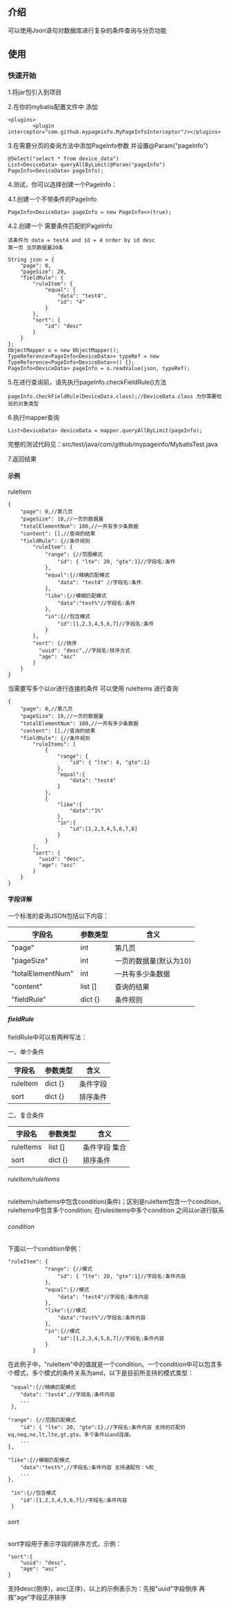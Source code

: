 ## 介绍

可以使用Json语句对数据库进行复杂的条件查询与分页功能



## 使用

### 快速开始

1.将jar包引入到项目

2.在你的mybatis配置文件中 添加

```
<plugins>
        <plugin interceptor="com.github.mypageinfo.MyPageInfoInterceptor"/></plugins>
```

3.在需要分页的查询方法中添加PageInfo参数 并设置@Param("pageInfo")

```
@Select("select * from device_data")
List<DeviceData> queryAllByLimit(@Param("pageInfo") PageInfo<DeviceData> pageInfo);
```

4.测试，你可以选择创建一个PageInfo：

4.1.创建一个不带条件的PageInfo

```
PageInfo<DeviceData> pageInfo = new PageInfo<>(true);
```

4.2.创建一个 需要条件匹配的PageInfo

```
该条件为 data = test4 and id = 4 order by id desc
第一页 当页数据量20条
```

```
String json = {
    "page": 0,
    "pageSize": 20,
    "fieldRule": {
        "ruleItem": {
            "equal": {
                "data": "test4",
                "id": "4"
            }
        },
        "sort": {
            "id": "desc"
        }
    }
};
ObjectMapper o = new ObjectMapper();
TypeReference<PageInfo<DeviceData>> typeRef = new TypeReference<PageInfo<DeviceData>>() {};
PageInfo<DeviceData> pageInfo = o.readValue(json, typeRef);
```

5.在进行查询前，请先执行pageInfo.checkFieldRule()方法

```
pageInfo.checkFieldRule(DeviceData.class);//DeviceData.class 为你需要校验的对象类型
```

6.执行mapper查询

```
List<DeviceData> deviceData = mapper.queryAllByLimit(pageInfo);
```

完整的测试代码见：src/test/java/com/github/mypageinfo/MybatisTest.java

7.返回结果





#### 示例

ruleItem

```
{
    "page": 0,//第几页
    "pageSize": 10,//一页的数据量
    "totalElementNum": 100,//一共有多少条数据
    "content": [],//查询的结果
    "fieldRule": {//条件规则
        "ruleItem": {
            "range": {//范围模式
                "id": { "lte": 20, "gte":1}//字段名:条件
            },
            "equal":{//精确匹配模式
                "data": "test4" //字段名:条件
            },
            "like":{//模糊匹配模式
                "data":"test%"//字段名:条件
            },
            "in":{//包含模式
                "id":[1,2,3,4,5,6,7]//字段名:条件
            }
        },
        "sort": {//排序
          "uuid": "desc",//字段名:排序方式
          "age": "asc"
    	}
    }
}
```



当需要写多个以or进行连接的条件 可以使用 ruleItems 进行查询

```
{
    "page": 0,//第几页
    "pageSize": 10,//一页的数据量
    "totalElementNum": 100,//一共有多少条数据
    "content": [],//查询的结果
    "fieldRule": {//条件规则
        "ruleItems": [
            {
                "range": {
                    "id": { "lte": 4, "gte":1}
                },
                "equal":{
                    "data": "test4"
                }
            },
            {
                "like":{
                    "data":"1%"
                },
                "in":{
                    "id":[1,2,3,4,5,6,7,8]
                }
            }
        ],
        "sort": {
          "uuid": "desc",
          "age": "asc"
    	}
    }
}
```



#### 字段详解

一个标准的查询JSON包括以下内容：

| 字段名            | 参数类型 | 含义                   |
| ----------------- | -------- | ---------------------- |
| "page"            | int      | 第几页                 |
| "pageSize"        | int      | 一页的数据量(默认为10) |
| "totalElementNum" | int      | 一共有多少条数据       |
| "content"         | list []  | 查询的结果             |
| "fieldRule"       | dict {}  | 条件规则               |



##### fieldRule

fieldRule中可以有两种写法：

一、单个条件

| 字段名   | 参数类型 | 含义     |
| -------- | -------- | -------- |
| ruleItem | dict {}  | 条件字段 |
| sort     | dict {}  | 排序条件 |

二、复合条件

| 字段名    | 参数类型 | 含义          |
| --------- | -------- | ------------- |
| ruleItems | list []  | 条件字段 集合 |
| sort      | dict {}  | 排序条件      |



###### ruleItem/ruleItems

ruleItem/ruleItems中包含condition(条件)；区别是ruleItem包含一个condition，ruleItems中包含多个condition; 在rulesitems中多个condition 之间以or进行联系



###### condition

下面以一个condition举例：

```
"ruleItem": {
            "range": {//模式
                "id": { "lte": 20, "gte":1}//字段名:条件内容
            },
            "equal":{//模式
                "data": "test4"//字段名:条件内容
            },
            "like":{//模式
                "data":"test%"//字段名:条件内容
            },
            "in":{//模式
                "id":[1,2,3,4,5,6,7]//字段名:条件内容
            }
        }
```

在此例子中，"ruleItem"中的值就是一个condition。一个condition中可以包含多个模式，多个模式的条件关系为and，以下是目前所支持的模式类型：

```
 "equal":{//精确匹配模式
 	"data": "test4",//字段名:条件内容
 	...
 },
```

```
"range": {//范围匹配模式
	"id": { "lte": 20, "gte":1},//字段名:条件内容 支持的匹配符    eq,neq,ne,lt,lte,gt,gte。多个条件以and连接。
	...
},
```

```
"like":{//模糊匹配模式
	"data":"test%",//字段名:条件内容 支持通配符：%和_
	...
},
```

```
 "in":{//包含模式
 	"id":[1,2,3,4,5,6,7]//字段名:条件内容
 }
```



###### sort

sort字段用于表示字段的排序方式，示例：

```
"sort":{
    "uuid": "desc",
    "age": "asc"
}
```

支持desc(倒序)，asc(正序)，以上的示例表示为：先按"uuid"字段倒序 再按"age"字段正序排序



